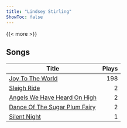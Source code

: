 ```yaml
---
title: "Lindsey Stirling"
ShowToc: false
---
```


{{< more >}}

## Songs
Title | Plays 
----- | -----: 
[Joy To The World](/songs/joy-to-the-world) | 198
[Sleigh Ride](/songs/sleigh-ride) | 2
[Angels We Have Heard On High](/songs/angels-we-have-heard-on-high) | 2
[Dance Of The Sugar Plum Fairy](/songs/dance-of-the-sugar-plum-fairy) | 2
[Silent Night](/songs/silent-night) | 1

